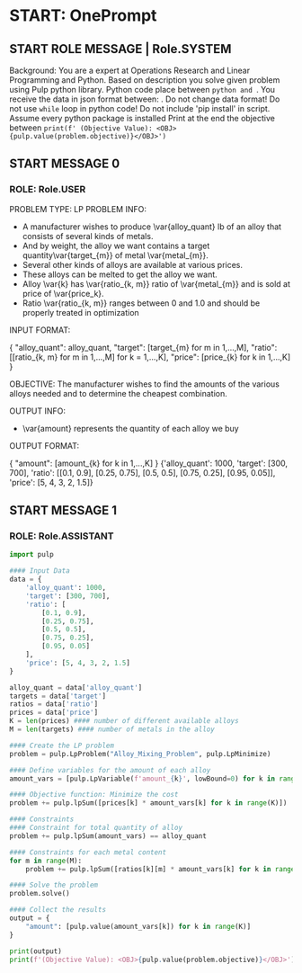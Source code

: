 # START: OnePrompt 
## START ROLE MESSAGE | Role.SYSTEM 
Background: You are a expert at Operations Research and Linear Programming and Python. Based on description you solve given problem using Pulp python library. Python code place between ```python and ```. You receive the data in json format between: <DATA></DATA>. Do not change data format! Do not use `while` loop in python code! Do not include 'pip install' in script. Assume every python package is installed Print at the end the objective between <OBJ></OBJ> `print(f' (Objective Value): <OBJ>{pulp.value(problem.objective)}</OBJ>')`  
## START MESSAGE 0 
### ROLE: Role.USER
<DESCRIPTION>
PROBLEM TYPE: LP
PROBLEM INFO:

- A manufacturer wishes to produce \var{alloy_quant} lb of an alloy that consists of several kinds of metals.
- And by weight, the alloy we want contains a target quantity\var{target_{m}} of metal \var{metal_{m}}.
- Several other kinds of alloys are available at various prices. 
- These alloys can be melted to get the alloy we want.
- Alloy \var{k} has \var{ratio_{k, m}} ratio of \var{metal_{m}} and is sold at price of \var{price_k}.
- Ratio \var{ratio_{k, m}} ranges between 0 and 1.0 and should be properly treated in optimization

INPUT FORMAT:

{
	"alloy_quant": alloy_quant,
	"target": [target_{m} for m in 1,...,M],
	"ratio": [[ratio_{k, m} for m in 1,...,M] for k = 1,...,K],
	"price": [price_{k} for k in 1,...,K]
}

OBJECTIVE: The manufacturer wishes to find the amounts of the various alloys needed and to determine the cheapest combination.

OUTPUT INFO:

- \var{amount} represents the quantity of each alloy we buy

OUTPUT FORMAT:

{
	"amount": [amount_{k} for k in 1,...,K]
}
</DESCRIPTION>
<DATA>
{'alloy_quant': 1000, 'target': [300, 700], 'ratio': [[0.1, 0.9], [0.25, 0.75], [0.5, 0.5], [0.75, 0.25], [0.95, 0.05]], 'price': [5, 4, 3, 2, 1.5]}</DATA>


## START MESSAGE 1 
### ROLE: Role.ASSISTANT
```python
import pulp

#### Input Data
data = {
    'alloy_quant': 1000,
    'target': [300, 700],
    'ratio': [
        [0.1, 0.9],
        [0.25, 0.75],
        [0.5, 0.5],
        [0.75, 0.25],
        [0.95, 0.05]
    ],
    'price': [5, 4, 3, 2, 1.5]
}

alloy_quant = data['alloy_quant']
targets = data['target']
ratios = data['ratio']
prices = data['price']
K = len(prices) #### number of different available alloys
M = len(targets) #### number of metals in the alloy

#### Create the LP problem
problem = pulp.LpProblem("Alloy_Mixing_Problem", pulp.LpMinimize)

#### Define variables for the amount of each alloy
amount_vars = [pulp.LpVariable(f'amount_{k}', lowBound=0) for k in range(K)]

#### Objective function: Minimize the cost
problem += pulp.lpSum([prices[k] * amount_vars[k] for k in range(K)])

#### Constraints
#### Constraint for total quantity of alloy
problem += pulp.lpSum(amount_vars) == alloy_quant

#### Constraints for each metal content
for m in range(M):
    problem += pulp.lpSum([ratios[k][m] * amount_vars[k] for k in range(K)]) == targets[m]

#### Solve the problem
problem.solve()

#### Collect the results
output = {
    "amount": [pulp.value(amount_vars[k]) for k in range(K)]
}

print(output)
print(f'(Objective Value): <OBJ>{pulp.value(problem.objective)}</OBJ>')
```

